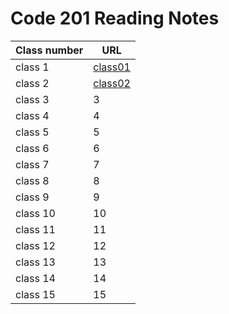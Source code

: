 # Code 201 Reading Notes

|Class number | URL |
--------------|-------
| class 1 |  [class01](https://osamamagableh.github.io/201-Reading-Note/class01)|
| class 2 |  [class02](https://osamamagableh.github.io/201-Reading-Note/class02) |
| class 3 |  3  |
| class 4 |  4  |
| class 5 |  5  |
| class 6 |  6 |
| class 7 |  7 |
| class 8 |  8  |
| class 9 |  9  |
| class 10 |  10  |
| class 11 |  11  |
| class 12 |  12  |
| class 13 |  13  |
| class 14 |  14  |
| class 15 |  15  |
